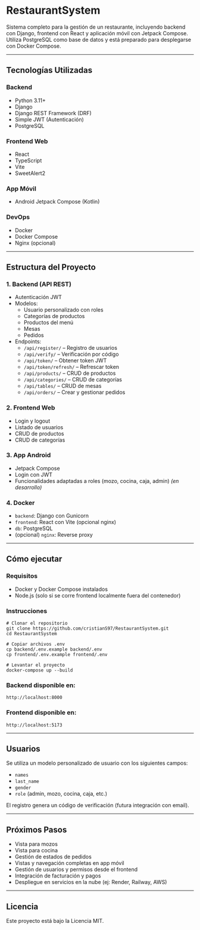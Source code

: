 # RestaurantSystem

Sistema completo para la gestión de un restaurante, incluyendo backend con Django, frontend con React y aplicación móvil con Jetpack Compose. Utiliza PostgreSQL como base de datos y está preparado para desplegarse con Docker Compose.

---

## Tecnologías Utilizadas

### Backend
- Python 3.11+
- Django
- Django REST Framework (DRF)
- Simple JWT (Autenticación)
- PostgreSQL

### Frontend Web
- React
- TypeScript
- Vite
- SweetAlert2

### App Móvil
- Android Jetpack Compose (Kotlin)

### DevOps
- Docker
- Docker Compose
- Nginx (opcional)

---

## Estructura del Proyecto

### 1. Backend (API REST)
- Autenticación JWT
- Modelos:
  - Usuario personalizado con roles
  - Categorías de productos
  - Productos del menú
  - Mesas
  - Pedidos
- Endpoints:
  - `/api/register/` – Registro de usuarios
  - `/api/verify/` – Verificación por código
  - `/api/token/` – Obtener token JWT
  - `/api/token/refresh/` – Refrescar token
  - `/api/products/` – CRUD de productos
  - `/api/categories/` – CRUD de categorías
  - `/api/tables/` – CRUD de mesas
  - `/api/orders/` – Crear y gestionar pedidos

### 2. Frontend Web
- Login y logout
- Listado de usuarios
- CRUD de productos
- CRUD de categorías

### 3. App Android
- Jetpack Compose
- Login con JWT
- Funcionalidades adaptadas a roles (mozo, cocina, caja, admin) *(en desarrollo)*

### 4. Docker
- `backend`: Django con Gunicorn
- `frontend`: React con Vite (opcional nginx)
- `db`: PostgreSQL
- (opcional) `nginx`: Reverse proxy

---

## Cómo ejecutar

### Requisitos
- Docker y Docker Compose instalados
- Node.js (solo si se corre frontend localmente fuera del contenedor)

### Instrucciones

    # Clonar el repositorio
    git clone https://github.com/cristianS97/RestaurantSystem.git
    cd RestaurantSystem

    # Copiar archivos .env
    cp backend/.env.example backend/.env
    cp frontend/.env.example frontend/.env

    # Levantar el proyecto
    docker-compose up --build

### Backend disponible en:
`http://localhost:8000`

### Frontend disponible en:
`http://localhost:5173`

---

## Usuarios

Se utiliza un modelo personalizado de usuario con los siguientes campos:

- `names`
- `last_name`
- `gender`
- `role` (admin, mozo, cocina, caja, etc.)

El registro genera un código de verificación (futura integración con email).

---

## Próximos Pasos

- Vista para mozos
- Vista para cocina
- Gestión de estados de pedidos
- Vistas y navegación completas en app móvil
- Gestión de usuarios y permisos desde el frontend
- Integración de facturación y pagos
- Despliegue en servicios en la nube (ej: Render, Railway, AWS)

---

## Licencia

Este proyecto está bajo la Licencia MIT.
